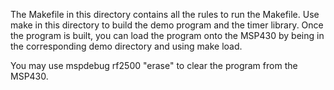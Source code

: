 The Makefile in this directory contains all the rules to run the Makefile.
Use make in this directory to build the demo program and the timer
library. Once the program is built, you can load the program onto the MSP430
by being in the corresponding demo directory and using make load.


You may use mspdebug rf2500 "erase" to clear the program from the MSP430.
